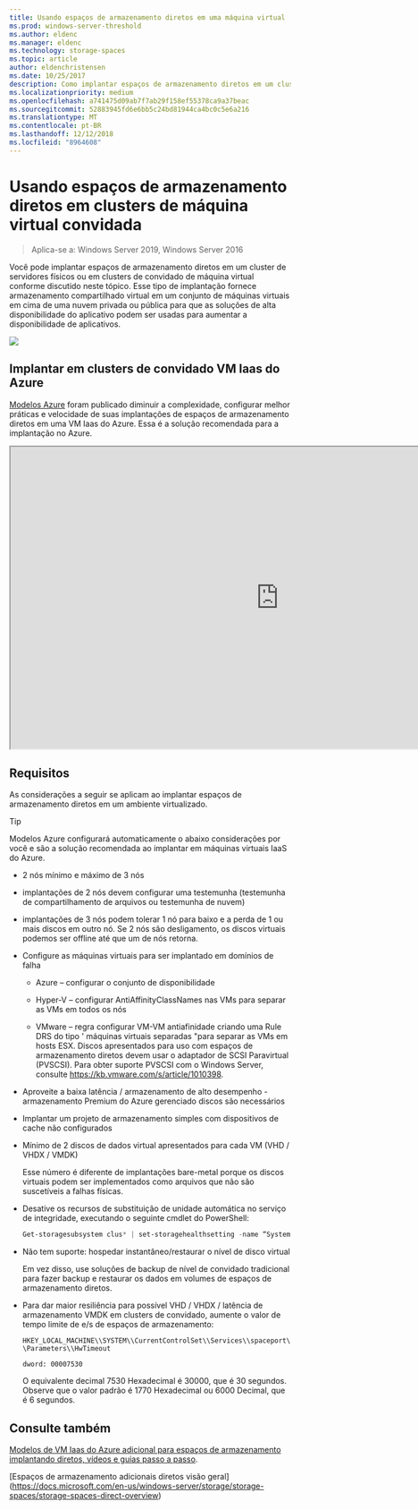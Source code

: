 ```yaml
---
title: Usando espaços de armazenamento diretos em uma máquina virtual
ms.prod: windows-server-threshold
ms.author: eldenc
ms.manager: eldenc
ms.technology: storage-spaces
ms.topic: article
author: eldenchristensen
ms.date: 10/25/2017
description: Como implantar espaços de armazenamento diretos em um cluster de convidado de máquina virtual - por exemplo, no Microsoft Azure.
ms.localizationpriority: medium
ms.openlocfilehash: a741475d09ab7f7ab29f158ef55378ca9a37beac
ms.sourcegitcommit: 52883945fd6e6bb5c24bd81944ca4bc0c5e6a216
ms.translationtype: MT
ms.contentlocale: pt-BR
ms.lasthandoff: 12/12/2018
ms.locfileid: "8964608"
---
```

# Usando espaços de armazenamento diretos em clusters de máquina virtual convidada

> Aplica-se a: Windows Server 2019, Windows Server 2016

Você pode implantar espaços de armazenamento diretos em um cluster de servidores físicos ou em clusters de convidado de máquina virtual conforme discutido neste tópico. Esse tipo de implantação fornece armazenamento compartilhado virtual em um conjunto de máquinas virtuais em cima de uma nuvem privada ou pública para que as soluções de alta disponibilidade do aplicativo podem ser usadas para aumentar a disponibilidade de aplicativos.

![](media/storage-spaces-direct-in-vm/storage-spaces-direct-in-vm.png)

## Implantar em clusters de convidado VM Iaas do Azure

[Modelos Azure](https://github.com/robotechredmond/301-storage-spaces-direct-md) foram publicado diminuir a complexidade, configurar melhor práticas e velocidade de suas implantações de espaços de armazenamento diretos em uma VM Iaas do Azure. Essa é a solução recomendada para a implantação no Azure.

<iframe src="https://channel9.msdn.com/Series/Microsoft-Hybrid-Cloud-Best-Practices-for-IT-Pros/Step-by-Step-Deploy-Windows-Server-2016-Storage-Spaces-Direct-S2D-Cluster-in-Microsoft-Azure/player" width="960" height="540" allowfullscreen></iframe>

## Requisitos

As considerações a seguir se aplicam ao implantar espaços de armazenamento diretos em um ambiente virtualizado.

> [!TIP]
> Modelos Azure configurará automaticamente o abaixo considerações por você e são a solução recomendada ao implantar em máquinas virtuais IaaS do Azure.

-   2 nós mínimo e máximo de 3 nós

-   implantações de 2 nós devem configurar uma testemunha (testemunha de compartilhamento de arquivos ou testemunha de nuvem)

-   implantações de 3 nós podem tolerar 1 nó para baixo e a perda de 1 ou mais discos em outro nó.  Se 2 nós são desligamento, os discos virtuais podemos ser offline até que um de nós retorna.  

-   Configure as máquinas virtuais para ser implantado em domínios de falha

    -   Azure – configurar o conjunto de disponibilidade

    -   Hyper-V – configurar AntiAffinityClassNames nas VMs para separar as VMs em todos os nós

    -   VMware – regra configurar VM-VM antiafinidade criando uma Rule DRS do tipo ' máquinas virtuais separadas "para separar as VMs em hosts ESX. Discos apresentados para uso com espaços de armazenamento diretos devem usar o adaptador de SCSI Paravirtual (PVSCSI). Para obter suporte PVSCSI com o Windows Server, consulte https://kb.vmware.com/s/article/1010398.

-   Aproveite a baixa latência / armazenamento de alto desempenho - armazenamento Premium do Azure gerenciado discos são necessários

-   Implantar um projeto de armazenamento simples com dispositivos de cache não configurados

-   Mínimo de 2 discos de dados virtual apresentados para cada VM (VHD / VHDX / VMDK)

    Esse número é diferente de implantações bare-metal porque os discos virtuais podem ser implementados como arquivos que não são suscetíveis a falhas físicas.

-   Desative os recursos de substituição de unidade automática no serviço de integridade, executando o seguinte cmdlet do PowerShell:

    ```powershell
    Get-storagesubsystem clus* | set-storagehealthsetting -name “System.Storage.PhysicalDisk.AutoReplace.Enabled” -value “False”
    ```

-   Não tem suporte: hospedar instantâneo/restaurar o nível de disco virtual

    Em vez disso, use soluções de backup de nível de convidado tradicional para fazer backup e restaurar os dados em volumes de espaços de armazenamento diretos.

-   Para dar maior resiliência para possível VHD / VHDX / latência de armazenamento VMDK em clusters de convidado, aumente o valor de tempo limite de e/s de espaços de armazenamento:

    `HKEY_LOCAL_MACHINE\\SYSTEM\\CurrentControlSet\\Services\\spaceport\\Parameters\\HwTimeout`

    `dword: 00007530`

    O equivalente decimal 7530 Hexadecimal é 30000, que é 30 segundos. Observe que o valor padrão é 1770 Hexadecimal ou 6000 Decimal, que é 6 segundos.

## Consulte também

[Modelos de VM Iaas do Azure adicional para espaços de armazenamento implantando diretos, vídeos e guias passo a passo](https://blogs.msdn.microsoft.com/clustering/2017/02/14/deploying-an-iaas-vm-guest-clusters-in-microsoft-azure/).

[Espaços de armazenamento adicionais diretos visão geral] (https://docs.microsoft.com/en-us/windows-server/storage/storage-spaces/storage-spaces-direct-overview)
